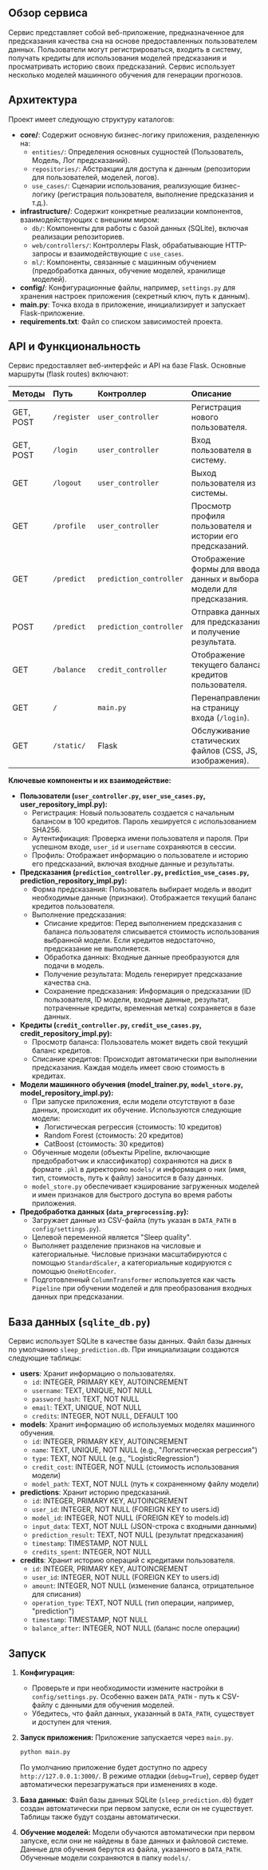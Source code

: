 ## Обзор сервиса

Сервис представляет собой веб-приложение, предназначенное для предсказания качества сна на основе предоставленных пользователем данных. Пользователи могут регистрироваться, входить в систему, получать кредиты для использования моделей предсказания и просматривать историю своих предсказаний. Сервис использует несколько моделей машинного обучения для генерации прогнозов.

## Архитектура

Проект имеет следующую структуру каталогов:

* **core/**: Содержит основную бизнес-логику приложения, разделенную на:
  * `entities/`: Определения основных сущностей (Пользователь, Модель, Лог предсказаний).
  * `repositories/`: Абстракции для доступа к данным (репозитории для пользователей, моделей, логов).
  * `use_cases/`: Сценарии использования, реализующие бизнес-логику (регистрация пользователя, выполнение предсказания и т.д.).
* **infrastructure/**: Содержит конкретные реализации компонентов, взаимодействующих с внешним миром:
  * `db/`: Компоненты для работы с базой данных (SQLite), включая реализации репозиториев.
  * `web/controllers/`: Контроллеры Flask, обрабатывающие HTTP-запросы и взаимодействующие с `use_cases`.
  * `ml/`: Компоненты, связанные с машинным обучением (предобработка данных, обучение моделей, хранилище моделей).
* **config/**: Конфигурационные файлы, например, `settings.py` для хранения настроек приложения (секретный ключ, путь к данным).
* **main.py**: Точка входа в приложение, инициализирует и запускает Flask-приложение.
* **requirements.txt**: Файл со списком зависимостей проекта.

## API и Функциональность

Сервис предоставляет веб-интерфейс и API на базе Flask. Основные маршруты (flask routes) включают:

| Методы | Путь      | Контроллер      | Описание                                                                                                               |
| :----------- | :------------ | :------------------------ | :----------------------------------------------------------------------------------------------------------------------------- |
| GET, POST    | `/register` | `user_controller`       | Регистрация нового пользователя.                                                                  |
| GET, POST    | `/login`    | `user_controller`       | Вход пользователя в систему.                                                                           |
| GET          | `/logout`   | `user_controller`       | Выход пользователя из системы.                                                                       |
| GET          | `/profile`  | `user_controller`       | Просмотр профиля пользователя и истории его предсказаний.                    |
| GET          | `/predict`  | `prediction_controller` | Отображение формы для ввода данных и выбора модели для предсказания. |
| POST         | `/predict`  | `prediction_controller` | Отправка данных для предсказания и получение результата.                      |
| GET          | `/balance`  | `credit_controller`     | Отображение текущего баланса кредитов пользователя.                              |
| GET          | `/`         | `main.py`               | Перенаправление на страницу входа (`/login`).                                                  |
| GET          | `/static/`  | Flask                     | Обслуживание статических файлов (CSS, JS, изображения).                                |

**Ключевые компоненты и их взаимодействие:**

* **Пользователи (`user_controller.py`, `user_use_cases.py`, user_repository_impl.py):**
  * Регистрация: Новый пользователь создается с начальным балансом в 100 кредитов. Пароль хешируется с использованием SHA256.
  * Аутентификация: Проверка имени пользователя и пароля. При успешном входе, `user_id` и `username` сохраняются в сессии.
  * Профиль: Отображает информацию о пользователе и историю его предсказаний, включая входные данные и результаты.
* **Предсказания (`prediction_controller.py`, `prediction_use_cases.py`, prediction_repository_impl.py):**
  * Форма предсказания: Пользователь выбирает модель и вводит необходимые данные (признаки). Отображается текущий баланс кредитов пользователя.
  * Выполнение предсказания:
    * Списание кредитов: Перед выполнением предсказания с баланса пользователя списывается стоимость использования выбранной модели. Если кредитов недостаточно, предсказание не выполняется.
    * Обработка данных: Входные данные преобразуются для подачи в модель.
    * Получение результата: Модель генерирует предсказание качества сна.
    * Сохранение предсказания: Информация о предсказании (ID пользователя, ID модели, входные данные, результат, потраченные кредиты, временная метка) сохраняется в базе данных.
* **Кредиты (`credit_controller.py`, `credit_use_cases.py`, credit_repository_impl.py):**
  * Просмотр баланса: Пользователь может видеть свой текущий баланс кредитов.
  * Списание кредитов: Происходит автоматически при выполнении предсказания. Каждая модель имеет свою стоимость в кредитах.
* **Модели машинного обучения (model_trainer.py, `model_store.py`, model_repository_impl.py):**
  * При запуске приложения, если модели отсутствуют в базе данных, происходит их обучение. Используются следующие модели:
    * Логистическая регрессия (стоимость: 10 кредитов)
    * Random Forest (стоимость: 20 кредитов)
    * CatBoost (стоимость: 30 кредитов)
  * Обученные модели (объекты Pipeline, включающие предобработчик и классификатор) сохраняются на диск в формате `.pkl` в директорию `models/` и информация о них (имя, тип, стоимость, путь к файлу) заносится в базу данных.
  * `model_store.py` обеспечивает кэширование загруженных моделей и имен признаков для быстрого доступа во время работы приложения.
* **Предобработка данных (`data_preprocessing.py`):**
  * Загружает данные из CSV-файла (путь указан в `DATA_PATH` в `config/settings.py`).
  * Целевой переменной является "Sleep quality".
  * Выполняет разделение признаков на числовые и категориальные. Числовые признаки масштабируются с помощью `StandardScaler`, а категориальные кодируются с помощью `OneHotEncoder`.
  * Подготовленный `ColumnTransformer` используется как часть `Pipeline` при обучении моделей и для преобразования входных данных при предсказании.

## База данных (`sqlite_db.py`)

Сервис использует SQLite в качестве базы данных. Файл базы данных по умолчанию `sleep_prediction.db`. При инициализации создаются следующие таблицы:

* **users**: Хранит информацию о пользователях.
  * `id`: INTEGER, PRIMARY KEY, AUTOINCREMENT
  * `username`: TEXT, UNIQUE, NOT NULL
  * `password_hash`: TEXT, NOT NULL
  * `email`: TEXT, UNIQUE, NOT NULL
  * `credits`: INTEGER, NOT NULL, DEFAULT 100
* **models**: Хранит информацию об используемых моделях машинного обучения.
  * `id`: INTEGER, PRIMARY KEY, AUTOINCREMENT
  * `name`: TEXT, UNIQUE, NOT NULL (e.g., "Логистическая регрессия")
  * `type`: TEXT, NOT NULL (e.g., "LogisticRegression")
  * `credit_cost`: INTEGER, NOT NULL (стоимость использования модели)
  * `model_path`: TEXT, NOT NULL (путь к сохраненному файлу модели)
* **predictions**: Хранит историю предсказаний.
  * `id`: INTEGER, PRIMARY KEY, AUTOINCREMENT
  * `user_id`: INTEGER, NOT NULL (FOREIGN KEY to users.id)
  * `model_id`: INTEGER, NOT NULL (FOREIGN KEY to models.id)
  * `input_data`: TEXT, NOT NULL (JSON-строка с входными данными)
  * `prediction_result`: TEXT, NOT NULL (результат предсказания)
  * `timestamp`: TIMESTAMP, NOT NULL
  * `credits_spent`: INTEGER, NOT NULL
* **credits**: Хранит историю операций с кредитами пользователя.
  * `id`: INTEGER, PRIMARY KEY, AUTOINCREMENT
  * `user_id`: INTEGER, NOT NULL (FOREIGN KEY to users.id)
  * `amount`: INTEGER, NOT NULL (изменение баланса, отрицательное для списания)
  * `operation_type`: TEXT, NOT NULL (тип операции, например, "prediction")
  * `timestamp`: TIMESTAMP, NOT NULL
  * `balance_after`: INTEGER, NOT NULL (баланс после операции)

## Запуск

1. **Конфигурация:**

   * Проверьте и при необходимости измените настройки в `config/settings.py`. Особенно важен `DATA_PATH` - путь к CSV-файлу с данными для обучения моделей.
   * Убедитесь, что файл данных, указанный в `DATA_PATH`, существует и доступен для чтения.
2. **Запуск приложения:**
   Приложение запускается через `main.py`.

   ```bash
   python main.py
   ```
   По умолчанию приложение будет доступно по адресу `http://127.0.0.1:3000/`. В режиме отладки (`debug=True`), сервер будет автоматически перезагружаться при изменениях в коде.
3. **База данных:**
   Файл базы данных SQLite (`sleep_prediction.db`) будет создан автоматически при первом запуске, если он не существует. Таблицы также будут созданы автоматически.
4. **Обучение моделей:**
   Модели обучаются автоматически при первом запуске, если они не найдены в базе данных и файловой системе. Данные для обучения берутся из файла, указанного в `DATA_PATH`. Обученные модели сохраняются в папку `models/`.
